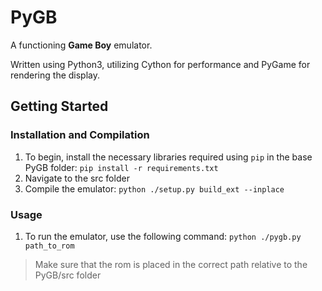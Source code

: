 
# PyGB
A functioning **Game Boy** emulator.

Written using Python3, utilizing Cython for performance and PyGame for rendering the display.
## Getting Started

### Installation and Compilation
1. To begin, install the necessary libraries required using `pip` in the base PyGB folder:
   `pip install -r requirements.txt`
2. Navigate to the src folder
3. Compile the emulator:
   `python ./setup.py build_ext --inplace`

### Usage

1. To run the emulator, use the following command:
   `python ./pygb.py path_to_rom`
> Make sure that the rom is placed in the correct path relative to the PyGB/src folder


